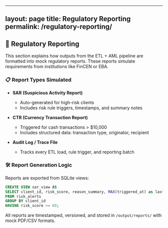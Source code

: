 ---

layout: page
title: Regulatory Reporting
permalink: /regulatory-reporting/
---------------------------------

## 📄 Regulatory Reporting

This section explains how outputs from the ETL + AML pipeline are formatted into mock regulatory reports. These reports simulate requirements from institutions like FinCEN or EBA.

### 📋 Report Types Simulated

* **SAR (Suspicious Activity Report)**

  * Auto-generated for high-risk clients
  * Includes risk rule triggers, timestamps, and summary notes

* **CTR (Currency Transaction Report)**

  * Triggered for cash transactions > \$10,000
  * Includes structured data: transaction type, originator, recipient

* **Audit Log / Trace File**

  * Tracks every ETL load, rule trigger, and reporting batch

### 🛠 Report Generation Logic

Reports are exported from SQLite views:

```sql
CREATE VIEW sar_view AS
SELECT client_id, risk_score, reason_summary, MAX(triggered_at) as last_seen
FROM risk_alerts
GROUP BY client_id
HAVING risk_score >= 60;
```

All reports are timestamped, versioned, and stored in `/output/reports/` with mock PDF/CSV formats.
